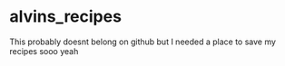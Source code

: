 # alvins_recipes
This probably doesnt belong on github but I needed a place to save my recipes sooo yeah
